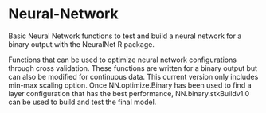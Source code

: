 # Neural-Network
Basic Neural Network functions to test and build a neural network for a binary output with the NeuralNet R package.

Functions that can be used to optimize neural network configurations through cross validation. These functions are written for a binary output but can also be modified for continuous data. This current version only includes min-max scaling option. Once NN.optimize.Binary has been used to find a layer configuration that has the best performance, NN.binary.stkBuildv1.0 can be used to build and test the final model.

